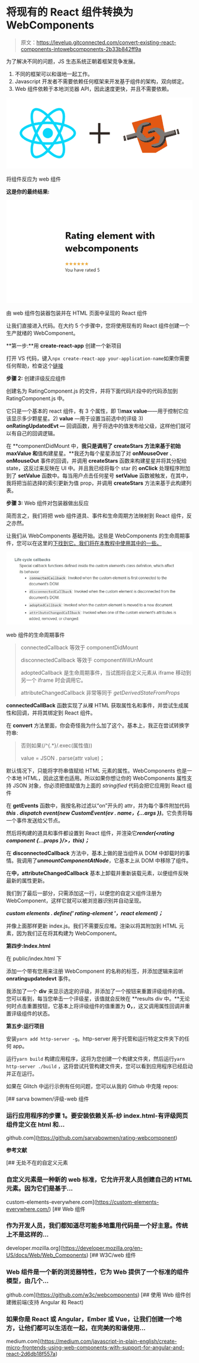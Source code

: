 # 将现有的 React 组件转换为 WebComponents

> 原文：<https://levelup.gitconnected.com/convert-existing-react-components-intowebcomponents-2b33b842ff9a>

为了解决不同的问题，JS 生态系统正朝着框架竞争发展。

1.  不同的框架可以和谐地一起工作。
2.  Javascript 开发者不需要依赖任何框架来开发基于组件的架构，双向绑定。
3.  Web 组件依赖于本地浏览器 API，因此速度更快，并且不需要依赖。

![](img/ac81433914c784e0922c6bb94fba2ac1.png)

将组件反应为 web 组件

**这是你的最终结果:**

![](img/3bdbd0a56e1877c7f3f17bfd229a68a0.png)

由 web 组件包装器包装并在 HTML 页面中呈现的 React 组件

让我们直接进入代码。在大约 5 个步骤中，您将使用现有的 React 组件创建一个生产就绪的 WebComponent。

**第一步:**用 **create-react-app** 创建一个新项目

打开 VS 代码，键入`npx create-react-app your-application-name`如果你需要任何帮助，检查这个[链接](https://reactjs.org/docs/create-a-new-react-app.html)

**步骤 2:** 创建评级反应组件

创建名为 RatingComponent.js 的文件，并将下面代码片段中的代码添加到 RatingComponent.js 中。

它只是一个基本的 react 组件，有 3 个属性，即 1)**max value**——用于控制它应该显示多少颗星星。2) **value** —用于设置当前选中的评级 3) **onRatingUpdatedEvt —** 回调函数，用于将选中的值发布给父级，这样他们就可以有自己的回调逻辑。

在 **componentDidMount 中，**我只是调用了 **createStars** 方法来基于初始 **maxValue** 和**值构建星星。**我还为每个星星添加了对 **onMouseOver** 、 **onMouseOut** 事件的回调，并调用 **createStars** 函数来构建星星并将其分配给 state，这反过来反映在 UI 中。并且我已经将每个 star 的 **onClick** 处理程序附加到了 **setValue** 函数中。每当用户点击任何星号 **setValue** 函数被触发，在其中，我将把当前选择的索引更新为值 prop，并调用 **createStars** 方法来基于此构建列表。

**步骤 3:** Web 组件对包装器做出反应

简而言之，我们将把 web 组件道具、事件和生命周期方法映射到 React 组件，反之亦然。

让我们从 WebComponents 基础开始。这些是 WebComponents 的生命周期事件，您可以在这里的[下找到它。我们将在本教程中使用其中的一些。](https://developer.mozilla.org/en-US/docs/Web/Web_Components)

![](img/4c85a7c4e463546236df294cc08869a0.png)

web 组件的生命周期事件

> connectedCallback 等效于 componentDidMount
> 
> disconnectedCallback 等效于 componentWillUnMount
> 
> adoptedCallback 是生命周期事件，当试图将自定义元素从 iframe 移动到另一个 iframe 时会调用它。
> 
> attributeChangedCallback 非常等同于 *getDerivedStateFromProps*

**connectedCallBack** 函数实现了从裸 HTML 获取属性名和事件，并尝试生成属性和回调，并将其绑定到 React 组件。

> <rating-element maxvalue="5" value="0" onratingupdatedevt="”onratingupdatedevt”"></rating-element>

在 **convert** 方法里面，你会奇怪我为什么加了这个。基本上，我正在尝试转换字符串:

> 否则如果(/^{.*}/.exec(属性值))
> 
> value = JSON . parse(attr value)；

默认情况下，只能将字符串值赋给 HTML 元素的属性。WebComponents 也是一个本地 HTML，因此这里也适用。所以如果你想让你的 WebComponents 属性支持 JSON 对象，你必须把值赋值为上面的 *stringified* 代码会把它应用到 React 组件

在 **getEvents** 函数中，我按名称过滤以“on”开头的 attr，并为每个事件附加代码***this . dispatch event(new CustomEvent(ev . name，{…args })***。它负责将每一个事件发送给父节点。

然后将构建的道具和事件都设置到 React 组件，并渲染它***render(<rating component {…props }/>，this)；***

在 **disconnectedCallback** 方法中，基本上做的是当组件从 DOM 中卸载时的事情。我调用了***unmountComponentAtNode***，它基本上从 DOM 中移除了组件。

在**中，attributeChangedCallback** 基本上卸载并重新装载元素，以便组件反映最新的属性更新。

我们到了最后一部分，只需添加这一行，以便您的自定义组件注册为 WebComponent，这样它就可以被浏览器识别并自动呈现。

***custom elements . define(' rating-element '，react element)；***

并像上面那样更新 index.js。我们不需要反应堆。渲染以将其附加到 HTML 元素，因为我们正在将其构建为 WebComponent。

**第四步:Index.html**

在 public/index.html 下

添加一个带有您用来注册 WebComponent 的名称的标签，并添加逻辑来监听 **onratingupdatedevt** 事件。

我添加了一个 **div** 来显示选定的评级，并添加了一个按钮来重置评级组件的值。您可以看到，每当您单击一个评级星，该值就会反映在 **results div 中。**无论何时点击重置按钮，它基本上将评级组件的值重置为 **0，**，这又调用属性回调并重置评级组件的状态。

**第五步:运行项目**

安装`yarn add http-server -g`。http-server 用于托管和运行特定文件夹下的任何 app。

运行`yarn build` 构建应用程序，这将为您创建一个构建文件夹，然后运行`yarn http-server ./build` ，这将尝试托管构建文件夹，您可以看到应用程序已经启动并正在运行。

如果在 Glitch 中运行示例有任何问题，您可以从我的 Github 中克隆 repos:

[](https://github.com/sarvabowmen/rating-webcomponent) [## sarva bowmen/评级-web 组件

### 运行应用程序的步骤 1。要安装依赖关系-纱 index.html-有评级网页组件定义在 html 和…

github.com](https://github.com/sarvabowmen/rating-webcomponent) 

**参考文献**

[](https://custom-elements-everywhere.com/) [## 无处不在的自定义元素

### 自定义元素是一种新的 web 标准，它允许开发人员创建自己的 HTML 元素。因为它们是基于…

custom-elements-everywhere.com](https://custom-elements-everywhere.com/) [](https://developer.mozilla.org/en-US/docs/Web/Web_Components) [## Web 组件

### 作为开发人员，我们都知道尽可能多地重用代码是一个好主意。传统上不是这样的…

developer.mozilla.org](https://developer.mozilla.org/en-US/docs/Web/Web_Components) [](https://github.com/w3c/webcomponents) [## W3C/web 组件

### Web 组件是一个新的浏览器特性，它为 Web 提供了一个标准的组件模型，由几个…

github.com](https://github.com/w3c/webcomponents) [](https://medium.com/javascript-in-plain-english/create-micro-frontends-using-web-components-with-support-for-angular-and-react-2d6db18f557a) [## 使用 Web 组件创建微前端(支持 Angular 和 React)

### 如果你是 React 或 Angular，Ember 或 Vue，让我们创建一个地方，让他们都可以生活在一起，在完美的和谐使用…

medium.com](https://medium.com/javascript-in-plain-english/create-micro-frontends-using-web-components-with-support-for-angular-and-react-2d6db18f557a)